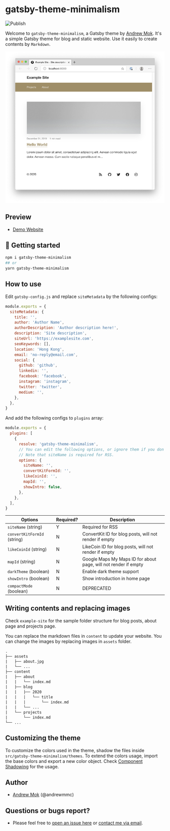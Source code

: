 # gatsby-theme-minimalism
![Publish](https://github.com/andrewmmc/gatsby-theme-minimalism/workflows/Publish/badge.svg)

Welcome to `gatsby-theme-minimalism`, a Gatsby theme by [Andrew Mok](https://andrewmmc.com). It's a simple Gatsby theme for blog and static website. Use it easily to create contents by `Markdown`.

![Demo](https://github.com/andrewmmc/gatsby-theme-minimalism/raw/master/gatsby-theme-minimalism/README1.png)

## Preview
* [Demo Website](https://gatsby-theme-minimalism.andrewmmc.dev)

## 🚀 Getting started
```bash
npm i gatsby-theme-minimalism
## or
yarn gatsby-theme-minimalism
```

## How to use
Edit `gatsby-config.js` and replace `siteMetadata` by the following configs:
```js
module.exports = {
  siteMetadata: {
    title: '',
    author: 'Author Name',
    authorDescription: 'Author description here!',
    description: 'Site description',
    siteUrl: 'https://examplesite.com',
    seoKeywords: [],
    location: 'Hong Kong',
    email: 'no-reply@email.com',
    social: {
      github: 'github',
      linkedin: '',
      facebook: 'facebook',
      instagram: 'instagram',
      twitter: 'twitter',
      medium: '',
    },
  },
}
```

And add the following configs to `plugins` array:
```js
module.exports = {
  plugins: [
    {
      resolve: 'gatsby-theme-minimalism',
      // You can edit the following options, or ignore them if you don't care. 
      // Note that siteName is required for RSS.
      options: {
        siteName: '',
        convertKitFormId: '',
        likeCoinId: '',
        mapId: '',
        showIntro: false,
      },
    },
  ],
}
```

| Options                     | Required? | Description                                                     |
|-----------------------------|-----------|-----------------------------------------------------------------|
| `siteName` (string)         | Y         | Required for RSS                                                |
| `convertKitFormId` (string) | N         | ConvertKit ID for blog posts, will not render if empty          |
| `likeCoinId` (string)       | N         | LikeCoin ID for blog posts, will not render if empty            |
| `mapId` (string)            | N         | Google Maps My Maps ID for about page, will not render if empty |
| `darkTheme` (boolean)        | N         | Enable dark theme support                                       |
| `showIntro` (boolean)        | N         | Show introduction in home page                                  |
| `compactMode` (boolean)      | N         | DEPRECATED           |

## Writing contents and replacing images
Check `example-site` for the sample folder structure for blog posts, about page and projects page. 

You can replace the markdown files in `content` to update your website. You can change the images by replacing images in `assets` folder.

```
.
├── assets
|   ├── about.jpg
|   └── ...
├── content
|   ├── about
|   |   └── index.md
|   ├── blog
|   |   ├── 2020
|   |   |   └── title
|   |   |       └── index.md
|   |   └── ...
|   └── projects
|       └── index.md
└── ...
```

## Customizing the theme
To customize the colors used in the theme, shadow the files inside `src/gatsby-theme-minimalism/themes`. To extend the colors usage, import the base colors and export a new color object. Check [Component Shadowing](https://www.gatsbyjs.org/blog/2019-04-29-component-shadowing/) for the usage.

## Author
- [Andrew Mok](https://andrewmmc.com) (@andrewmmc)

## Questions or bugs report?
- Please feel free to [open an issue here](../../issues) or [contact me via email](mailto:hello@andrewmmc.com).
